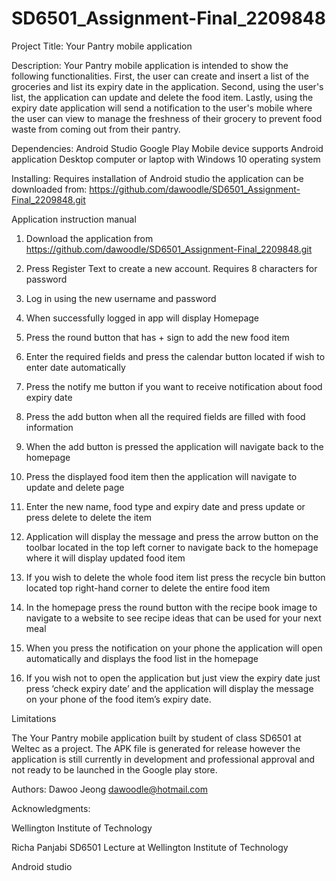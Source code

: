 # SD6501_Assignment-Final_2209848

Project Title:
Your Pantry mobile application

Description:
Your Pantry mobile application is intended to show the following functionalities. 
First, the user can create and insert a list of the groceries and list its expiry date in the application. 
Second, using the user's list, the application can update and delete the food item. 
Lastly, using the expiry date application will send a notification to the user's mobile where the user can view
to manage the freshness of their grocery to prevent food waste from coming out from their pantry. 

Dependencies:
Android Studio
Google Play
Mobile device supports Android application
Desktop computer or laptop with Windows 10 operating system

Installing:
Requires installation of Android studio 
the application can be downloaded from:
https://github.com/dawoodle/SD6501_Assignment-Final_2209848.git

Application instruction manual
1. Download the application from https://github.com/dawoodle/SD6501_Assignment-Final_2209848.git

2. Press Register Text to create a new account. Requires 8 characters for password

3. Log in using the new username and password

4. When successfully logged in app will display Homepage 

5. Press the round button that has + sign to add the new food item

6. Enter the required fields and press the calendar button located if wish to enter date automatically

7. Press the notify me button if you want to receive notification about food expiry date 

8. Press the add button when all the required fields are filled with food information

9. When the add button is pressed the application will navigate back to the homepage

10. Press the displayed food item then the application will navigate to update and delete page

11. Enter the new name, food type and expiry date and press update or press delete to delete the item

12. Application will display the message and press the arrow button on the toolbar located in the top 
left corner to navigate back to the homepage where it will display updated food item

14. If you wish to delete the whole food item list press the recycle bin button located top right-hand corner to delete the entire food item

15. In the homepage press the round button with the recipe book image to navigate to a website to see recipe ideas that can be used for your next meal 

16. When you press the notification on your phone the application will open automatically and displays the food list in the homepage

17. If you wish not to open the application but just view the expiry date just press ‘check expiry date’ and the application 
will display the message on your phone of the food item’s expiry date. 

Limitations

The Your Pantry mobile application built by student of class SD6501 at Weltec as a project. 
The APK file is generated for release however the application is still currently in development 
and professional approval and not ready to be launched in the Google play store.

Authors:
Dawoo Jeong 
dawoodle@hotmail.com

Acknowledgments:

Wellington Institute of Technology

Richa Panjabi SD6501 Lecture at Wellington Institute of Technology

Android studio
